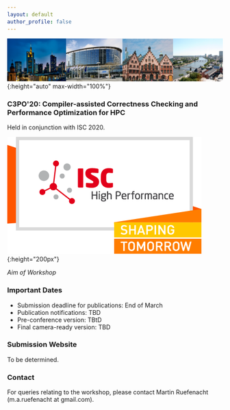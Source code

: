 ```yaml
---
layout: default
author_profile: false
---
```


<!---


--->

<!---
BANNER
--->

![Banner](/assets/banner.png){:height="auto" max-width="100%"}

### C3PO'20: Compiler-assisted Correctness Checking and Performance Optimization for HPC

Held in conjunction with ISC 2020.

![ISC2020](/assets/ISC2020_Logo.png){:height="200px"}

_Aim of Workshop_

### Important Dates

- Submission deadline for publications: End of March
- Publication notifications: TBD
- Pre-conference version: TBtD
- Final camera-ready version: TBD

### Submission Website
To be determined.

### Contact
For queries relating to the workshop, please contact Martin Ruefenacht (m.a.ruefenacht at gmail.com).
